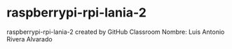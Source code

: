# raspberrypi-rpi-lania-2
raspberrypi-rpi-lania-2 created by GitHub Classroom
Nombre: Luis Antonio Rivera Alvarado
